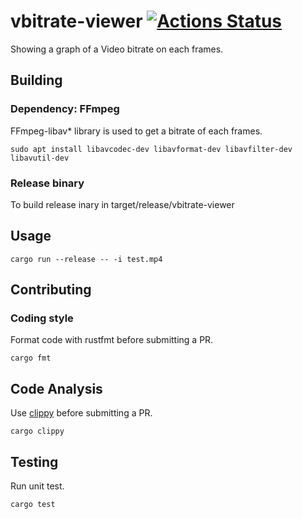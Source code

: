 # vbitrate-viewer [![Actions Status](https://github.com/takehirokj/vbitrate-viewer/workflows/vbitrate-viewer/badge.svg)](https://github.com/takehirokj/vbitrate-viewer/actions)

Showing a graph of a Video bitrate on each frames.

## Building
### Dependency: FFmpeg
FFmpeg-libav* library is used to get a bitrate of each frames.
```
sudo apt install libavcodec-dev libavformat-dev libavfilter-dev libavutil-dev
```

### Release binary
To build release inary in target/release/vbitrate-viewer

## Usage
```
cargo run --release -- -i test.mp4
```

## Contributing
### Coding style
Format code with rustfmt before submitting a PR.
```
cargo fmt
```

## Code Analysis
Use [clippy](https://github.com/rust-lang/rust-clippy) before submitting a PR.
```
cargo clippy
```

## Testing
Run unit test.
```
cargo test
```

